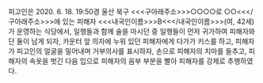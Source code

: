 피고인은 2020. 6. 18. 19:50경 울산 북구 <<<구아래주소>>>○○○○로 ○○<<</구아래주소>>>에 있는 피해자 <<<내국인이름>>>B<<</내국인이름>>>(여, 42세)가 운영하는 식당에서, 일행들과 함께 술을 마시던 중 일행들이 먼저 귀가하여 피해자와 단 둘이 남게 되자, 카운터 앞 의자에 누워 있던 피해자에게 다가가 키스를 하고, 피해자가 피고인의 얼굴을 밀어내며 거부의사를 표시하자, 손으로 피해자의 치마를 들추고, 피해자의 속옷을 벗긴 다음 입으로 피해자의 음부 부분을 빨아 피해자를 강제로 추행하였다.